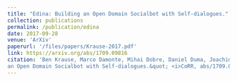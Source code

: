 ```yaml
---
title: "Edina: Building an Open Domain Socialbot with Self-dialogues."
collection: publications
permalink: /publication/edina
date: 2017-09-28
venue: 'ArXiv'
paperurl: '/files/papers/Krause-2017.pdf'
link: https://arxiv.org/abs/1709.09816
citation: 'Ben Krause, Marco Damonte, Mihai Dobre, Daniel Duma, Joachim Fainberg, Federico Fancellu, Emmanuel Kahembwe, Jianpeng Cheng, and Bonnie L. Webber. (2017) &quot;Edina: Building
an Open Domain Socialbot with Self-dialogues.&quot; <i>CoRR, abs/1709.09816</i>.'
---
```

